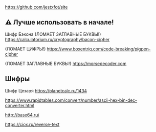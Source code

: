https://github.com/jestxfot/site

## :warning: Лучше использовать в начале!
Шифр Бэкона (ЛОМАЕТ ЗАГЛАВНЫЕ БУКВЫ!) https://calculatorium.ru/cryptography/bacon-cipher

(ЛОМАЕТ ЦИФРЫ!) https://www.boxentriq.com/code-breaking/pigpen-cipher

(ЛОМАЕТ ЗАГЛАВНЫЕ БУКВЫ!) https://morsedecoder.com

## Шифры
Шифр Цезаря https://planetcalc.ru/1434 

https://www.rapidtables.com/convert/number/ascii-hex-bin-dec-converter.html

http://base64.ru/

https://ciox.ru/reverse-text
